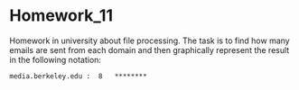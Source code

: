 # Homework_11
Homework in university about file processing. The task is to find how many emails are sent from each domain and then graphically represent the result in the following notation: </br>
`````````uct.ac.za :  12  ************</br>
media.berkeley.edu :  8   ********
